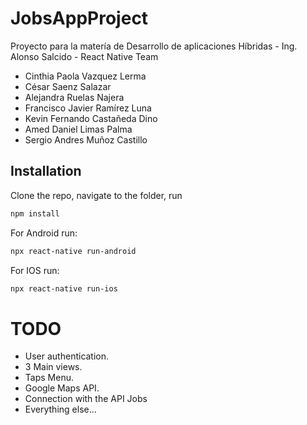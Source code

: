 # JobsAppProject
Proyecto para la matería de Desarrollo de aplicaciones Híbridas - Ing. Alonso Salcido - React Native Team

* Cinthia Paola Vazquez Lerma
* César Saenz Salazar
* Alejandra Ruelas Najera
* Francisco Javier Ramírez Luna
* Kevin Fernando Castañeda Dino
* Amed Daniel Limas Palma 
* Sergio Andres Muñoz Castillo

## Installation

Clone the repo, navigate to the folder, run 

```bash
npm install
```
For Android run:
```bash
npx react-native run-android
```
For IOS run:
```bash
npx react-native run-ios
```

# TODO

* User authentication. 
* 3 Main views. 
* Taps Menu. 
* Google Maps API. 
* Connection with the API Jobs
* Everything else...
